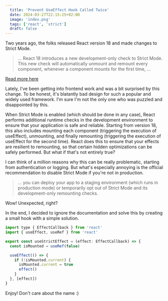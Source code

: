 ```yaml
---
  title: 'Prevent UseEffect Hook Called Twice'
  date: 2024-03-27T22:15:25+02:00
  image: 'index.png'
  tags: ['react', 'strict']
  draft: false
---
```


Two years ago, the folks released React version 18 and made changes to Strict Mode.

> ... React 18 introduces a new development-only check to Strict Mode. This new check will automatically unmount and
> remount every component, whenever a component mounts for the first time, ...

<!--more-->

[Read more here](https://react.dev/blog/2022/03/29/react-v18#new-strict-mode-behaviors)

Lately, I've been getting into frontend work and was a bit surprised by this change. To be honest, it's blatantly bad
design for such a popular and widely used framework. I'm sure I'm not the only one who was puzzled and disappointed by
this.

When Strict Mode is enabled (which should be done in any case), React performs additional runtime checks in the
development environment to ensure that your application is safe and reliable. Starting from version 18, this also
includes mounting each component (triggering the execution of useEffect), unmounting, and finally remounting (triggering
the execution of useEffect for the second time). React does this to ensure that your effects are resilient to
remounting, so that certain hidden optimizations can be safely performed. But what if that's not entirely true?

I can think of a million reasons why this can be really problematic, starting from authentication or logging. But what's
especially annoying is the official recommendation to disable Strict Mode if you're not in production.

> ... you can deploy your app to a staging environment (which runs in production mode) or temporarily opt out of Strict
> Mode and its development-only remounting checks.

Wow! Unexpected, right?

In the end, I decided to ignore the documentation and solve this by creating a small hook with a simple solution.

```js
import type { EffectCallback } from 'react'
import { useEffect, useRef } from 'react'

export const useStrictEffect = (effect: EffectCallback) => {
  const isMounted = useRef(false)

  useEffect(() => {
    if (!isMounted.current) {
      isMounted.current = true
      effect()
    }
  }, [effect])
}
```

Enjoy! Don't care about the name :)
